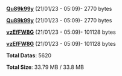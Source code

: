 [**Qu89k99y**](/data/Qu89k99y.txt) (21/01/23 - 05:09)- 2770 bytes

[**Qu89k99y**](/data/Qu89k99y.txt) (21/01/23 - 05:09)- 2770 bytes

[**vzEfFW8G**](/data/vzEfFW8G.txt) (21/01/23 - 05:09)- 101128 bytes

[**vzEfFW8G**](/data/vzEfFW8G.txt) (21/01/23 - 05:09)- 101128 bytes

**Total Datas**: 5620

**Total Size**: 33.79 MB / 33.8 MB